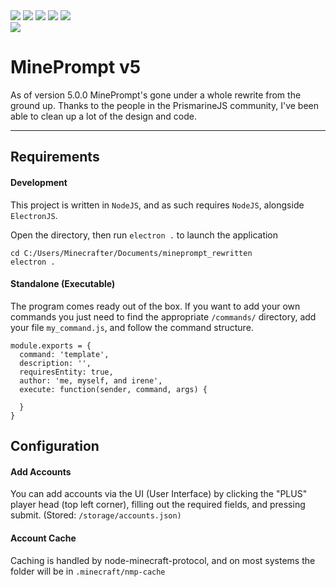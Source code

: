 <img src="https://img.shields.io/github/license/pix3lpirat3/mineprompt_rewritten">
<img src="https://img.shields.io/github/package-json/v/pix3lpirat3/mineprompt_rewritten">
<img src="https://img.shields.io/github/repo-size/pix3lpirat3/mineprompt_rewritten">
<img src="https://img.shields.io/github/downloads/pix3lpirat3/mineprompt_rewritten/total">
<img src="https://img.shields.io/github/issues/pix3lpirat3/mineprompt_rewritten">
<br>
<img src="https://img.shields.io/discord/413438066984747026?label=Discord">

# MinePrompt v5

As of version 5.0.0 MinePrompt's gone under a whole rewrite from the ground up. Thanks to the people in the PrismarineJS community, I've been able to clean up a lot of the design and code.

---
## Requirements

#### Development 
This project is written in `NodeJS`, and as such requires `NodeJS`, alongside `ElectronJS`.

Open the directory, then run `electron .` to launch the application
```SH
cd C:/Users/Minecrafter/Documents/mineprompt_rewritten
electron .
```

#### Standalone (Executable)
The program comes ready out of the box. If you want to add your own commands you just need to find the appropriate `/commands/` directory, add your file `my_command.js`, and follow the command structure.

```
module.exports = {
  command: 'template',
  description: '',
  requiresEntity: true,
  author: 'me, myself, and irene',
  execute: function(sender, command, args) {

  }
}
```

## Configuration

#### Add Accounts
You can add accounts via the UI (User Interface) by clicking the "PLUS" player head (top left corner), filling out the required fields, and pressing submit. (Stored: `/storage/accounts.json)`

#### Account Cache
Caching is handled by node-minecraft-protocol, and on most systems the folder will be in `.minecraft/nmp-cache`